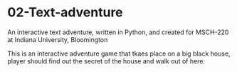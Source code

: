 # 02-Text-adventure
An interactive text adventure, written in Python, and created for MSCH-220 at Indiana University, Bloomington


This is an interactive adventure game that tkaes place on a big black house, player should find out the secret of the house and walk out of here.
